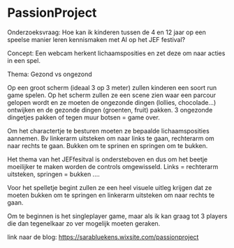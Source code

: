 # PassionProject

Onderzoeksvraag:
Hoe kan ik kinderen tussen de 4 en 12 jaar op een speelse manier leren kennismaken met AI op het JEF festival?

Concept:  Een webcam herkent lichaamsposities en zet deze om naar acties in een spel.

Thema: Gezond vs ongezond

Op een groot scherm (ideaal 3 op 3 meter) zullen kinderen een soort run game spelen. Op het scherm zullen ze een scene zien waar een parcour gelopen wordt en ze moeten de ongezonde dingen (lollies, chocolade...) ontwijken en de gezonde dingen (groenten, fruit) pakken. 3 ongezonde dingetjes pakken of tegen muur botsen = game over.

Om het charactertje te besturen moeten ze bepaalde lichaamsposities aannemen. Bv linkerarm uitsteken om naar links te gaan, rechterarm om naar rechts te gaan. Bukken om te sprinen en springen om te bukken.

Het thema van het JEFfesitval is ondersteboven en dus om het beetje moeilijker te maken worden de controls omgewisseld. Links = rechterarm uitsteken, springen = bukken ....

Voor het spelletje begint zullen ze een heel visuele uitleg krijgen dat ze moeten bukken om te springen en linkerarm uitsteken om naar rechts te gaan.

Om te beginnen is het singleplayer game, maar als ik kan graag tot 3 players die dan tegenelkaar zo ver mogelijk moeten geraken.

link naar de blog: 
https://sarabluekens.wixsite.com/passionproject
